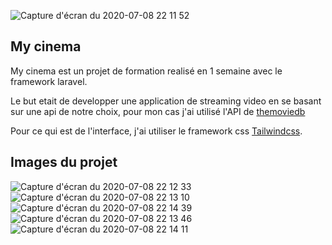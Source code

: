 ![Capture d'écran du 2020-07-08 22 11 52](https://user-images.githubusercontent.com/56683920/86966818-0bfc4e00-c16a-11ea-9ef9-3abf383d43d9.png)

## My cinema

My cinema est un projet de formation realisé en 1 semaine avec le framework laravel.

Le but etait de developper une application de streaming video en se basant sur une api de notre choix,
pour mon cas j'ai utilisé l'API de <a href='https://developers.themoviedb.org/3/getting-started/image-languages' >themoviedb</a>

Pour ce qui est de l'interface, j'ai utiliser le framework css <a href='https://tailwindcss.com/'>Tailwindcss</a>.

## Images du projet

![Capture d'écran du 2020-07-08 22 12 33](https://user-images.githubusercontent.com/56683920/86967443-ec195a00-c16a-11ea-88f3-c48aa6806c3a.png)
![Capture d'écran du 2020-07-08 22 13 10](https://user-images.githubusercontent.com/56683920/86967454-eface100-c16a-11ea-9e42-7cba708bf224.png)
![Capture d'écran du 2020-07-08 22 14 39](https://user-images.githubusercontent.com/56683920/86967496-fb98a300-c16a-11ea-9d75-ba9b96a54f6c.png)
![Capture d'écran du 2020-07-08 22 13 46](https://user-images.githubusercontent.com/56683920/86967472-f50a2b80-c16a-11ea-9b0b-ab77558e967a.png)
![Capture d'écran du 2020-07-08 22 14 11](https://user-images.githubusercontent.com/56683920/86967494-fa677600-c16a-11ea-9c21-872431712f47.png)

